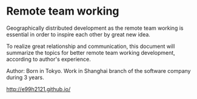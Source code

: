 Remote team working
=======

Geographically distributed development as the remote team working is essential in order to inspire each other by great new idea.

To realize great relationship and communication, this document will summarize the topics for better remote team working development, according to author's experience.

Author: Born in Tokyo. Work in Shanghai branch of the software company during 3 years.

http://e99h2121.github.io/
